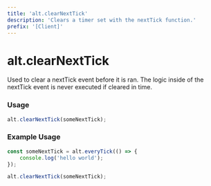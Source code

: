 ```yaml
---
title: 'alt.clearNextTick'
description: 'Clears a timer set with the nextTick function.'
prefix: '[Client]'
---
```


# alt.clearNextTick

Used to clear a nextTick event before it is ran. The logic inside of the nextTick event is never executed if cleared in time.

### Usage

```js
alt.clearNextTick(someNextTick);
```


### Example Usage

```js
const someNextTick = alt.everyTick(() => {
    console.log('hello world');
});

alt.clearNextTick(someNextTick);
```
